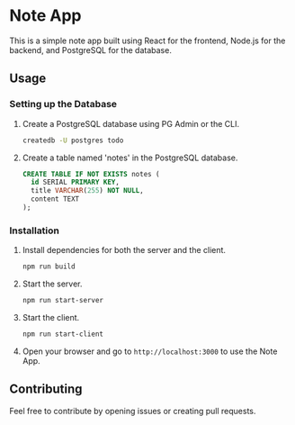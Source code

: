 # Note App

This is a simple note app built using React for the frontend, Node.js for the backend, and PostgreSQL for the database.

## Usage

### Setting up the Database

1. Create a PostgreSQL database using PG Admin or the CLI.

   ```bash
   createdb -U postgres todo
   ```

2. Create a table named 'notes' in the PostgreSQL database.

   ```sql
   CREATE TABLE IF NOT EXISTS notes (
     id SERIAL PRIMARY KEY,
     title VARCHAR(255) NOT NULL,
     content TEXT
   );
   ```

### Installation

1. Install dependencies for both the server and the client.

   ```bash
   npm run build
   ```

2. Start the server.

   ```bash
   npm run start-server
   ```

3. Start the client.

   ```bash
   npm run start-client
   ```

4. Open your browser and go to `http://localhost:3000` to use the Note App.

## Contributing

Feel free to contribute by opening issues or creating pull requests.



